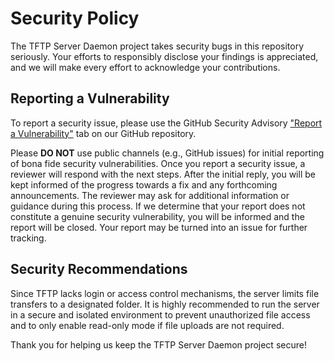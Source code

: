 # Security Policy
The TFTP Server Daemon project takes security bugs in this repository seriously. Your efforts to responsibly disclose your findings is appreciated, and we will make every effort to acknowledge your contributions.

## Reporting a Vulnerability
To report a security issue, please use the GitHub Security Advisory ["Report a Vulnerability"](https://github.com/altugbakan/rs-tftpd/security/advisories/new) tab on our GitHub repository.

Please **DO NOT** use public channels (e.g., GitHub issues) for initial reporting of bona fide security vulnerabilities.
Once you report a security issue, a reviewer will respond with the next steps. After the initial reply, you will be kept informed of the progress towards a fix and any forthcoming announcements. The reviewer may ask for additional information or guidance during this process. If we determine that your report does not constitute a genuine security vulnerability, you will be informed and the report will be closed. Your report may be turned into an issue for further tracking.

## Security Recommendations
Since TFTP lacks login or access control mechanisms, the server limits file transfers to a designated folder. It is highly recommended to run the server in a secure and isolated environment to prevent unauthorized file access and to only enable read-only mode if file uploads are not required.

Thank you for helping us keep the TFTP Server Daemon project secure!
